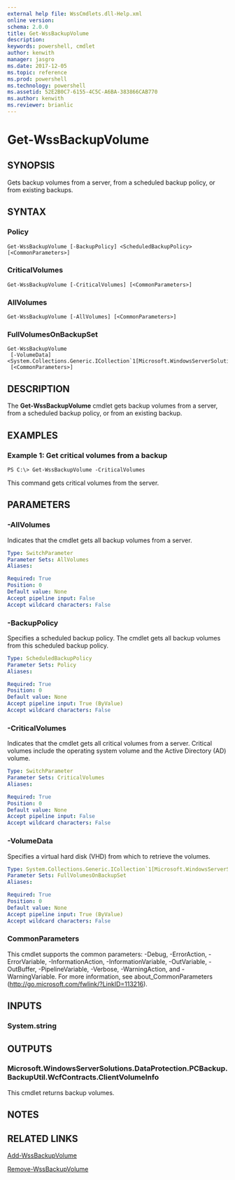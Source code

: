 ```yaml
---
external help file: WssCmdlets.dll-Help.xml
online version: 
schema: 2.0.0
title: Get-WssBackupVolume
description: 
keywords: powershell, cmdlet
author: kenwith
manager: jasgro
ms.date: 2017-12-05
ms.topic: reference
ms.prod: powershell
ms.technology: powershell
ms.assetid: 52E2B0C7-6155-4C5C-A6BA-383866CAB770
ms.author: kenwith
ms.reviewer: brianlic
---
```


# Get-WssBackupVolume

## SYNOPSIS
Gets backup volumes from a server, from a scheduled backup policy, or from existing backups.

## SYNTAX

### Policy
```
Get-WssBackupVolume [-BackupPolicy] <ScheduledBackupPolicy> [<CommonParameters>]
```

### CriticalVolumes
```
Get-WssBackupVolume [-CriticalVolumes] [<CommonParameters>]
```

### AllVolumes
```
Get-WssBackupVolume [-AllVolumes] [<CommonParameters>]
```

### FullVolumesOnBackupSet
```
Get-WssBackupVolume
 [-VolumeData] <System.Collections.Generic.ICollection`1[Microsoft.WindowsServerSolutions.DataProtection.ServerBackup.ObjectModel.MountVhdData]>
 [<CommonParameters>]
```

## DESCRIPTION
The **Get-WssBackupVolume** cmdlet gets backup volumes from a server, from a scheduled backup policy, or from an existing backup.

## EXAMPLES

### Example 1: Get critical volumes from a backup
```
PS C:\> Get-WssBackupVolume -CriticalVolumes
```

This command gets critical volumes from the server.

## PARAMETERS

### -AllVolumes
Indicates that the cmdlet gets all  backup volumes from a server.

```yaml
Type: SwitchParameter
Parameter Sets: AllVolumes
Aliases: 

Required: True
Position: 0
Default value: None
Accept pipeline input: False
Accept wildcard characters: False
```

### -BackupPolicy
Specifies a scheduled backup policy.
The cmdlet gets all backup volumes from this scheduled backup policy.

```yaml
Type: ScheduledBackupPolicy
Parameter Sets: Policy
Aliases: 

Required: True
Position: 0
Default value: None
Accept pipeline input: True (ByValue)
Accept wildcard characters: False
```

### -CriticalVolumes
Indicates that the cmdlet gets all critical volumes from a server.
Critical volumes include the operating system volume and the Active Directory (AD) volume.

```yaml
Type: SwitchParameter
Parameter Sets: CriticalVolumes
Aliases: 

Required: True
Position: 0
Default value: None
Accept pipeline input: False
Accept wildcard characters: False
```

### -VolumeData
Specifies a virtual hard disk (VHD) from which to retrieve the volumes.

```yaml
Type: System.Collections.Generic.ICollection`1[Microsoft.WindowsServerSolutions.DataProtection.ServerBackup.ObjectModel.MountVhdData]
Parameter Sets: FullVolumesOnBackupSet
Aliases: 

Required: True
Position: 0
Default value: None
Accept pipeline input: True (ByValue)
Accept wildcard characters: False
```

### CommonParameters
This cmdlet supports the common parameters: -Debug, -ErrorAction, -ErrorVariable, -InformationAction, -InformationVariable, -OutVariable, -OutBuffer, -PipelineVariable, -Verbose, -WarningAction, and -WarningVariable. For more information, see about_CommonParameters (http://go.microsoft.com/fwlink/?LinkID=113216).

## INPUTS

### System.string

## OUTPUTS

### Microsoft.WindowsServerSolutions.DataProtection.PCBackup.BackupUtil.WcfContracts.ClientVolumeInfo
This cmdlet returns backup volumes.

## NOTES

## RELATED LINKS

[Add-WssBackupVolume](./Add-WssBackupVolume.md)

[Remove-WssBackupVolume](./Remove-WssBackupVolume.md)
